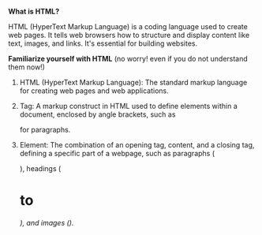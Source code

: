 **What is HTML?**

HTML (HyperText Markup Language) is a coding language used to create web pages. It tells web browsers how to structure and display content like text, images, and links. It's essential for building websites.

**Familiarize yourself with HTML** (no worry! even if you do not understand them now!)

01. HTML (HyperText Markup Language): The standard markup language for creating web pages and web applications.

02. Tag: A markup construct in HTML used to define elements within a document, enclosed by angle brackets, such as <p> for paragraphs.

03. Element: The combination of an opening tag, content, and a closing tag, defining a specific part of a webpage, such as paragraphs (<p>), headings (<h1> to <h6>), and images (<img>).

